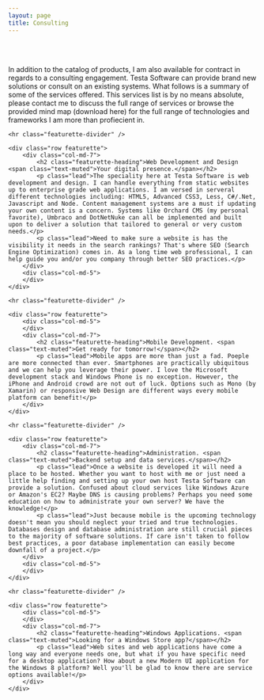 ```yaml
---
layout: page
title: Consulting
---
```

<div class="container">
	<div class="row-featurette">
		<div class="col-md-12">
			<br /><br />
			<p class="lead">In addition to the catalog of products, I am also available for contract in regards to a consulting engagement. Testa Software can provide brand new solutions or consult on an existing systems. What follows is a summary of some of the services offered. This services list is by no means absolute, please contact me to discuss the full range of services or browse the provided mind map (download here) for the full range of technologies and frameworks I am more than profiecient in.</p>   
		</div>
	</div>

	<hr class="featurette-divider" />

	<div class="row featurette">
		<div class="col-md-7">
			<h2 class="featurette-heading">Web Development and Design <span class="text-muted">Your digital presence.</span></h2>
			<p class="lead">The speciality here at Testa Software is web development and design. I can handle everything from static websites up to enterprise grade web applications. I am versed in serveral different technologies including: HTML5, Advanced CSS3, Less, C#/.Net, Javascript and Node. Content management systems are a must if updating your own content is a concern. Systems like Orchard CMS (my personal favorite), Umbraco and DotNetNuke can all be implemented and built upon to deliver a solution that tailored to general or very custom needs.</p>
			<p class="lead">Need to make sure a website is has the visibility it needs in the search rankings? That's where SEO (Search Engine Optimization) comes in. As a long time web professional, I can help guide you and/or you company through better SEO practices.</p>
		</div>
		<div class="col-md-5">
		</div>
	</div>

	<hr class="featurette-divider" />

	<div class="row featurette">
		<div class="col-md-5">
		</div>
		<div class="col-md-7">
			<h2 class="featurette-heading">Mobile Development. <span class="text-muted">Get ready for tomorrow!</span></h2>
			<p class="lead">Mobile apps are more than just a fad. Poeple are more connected than ever. Smartphones are practically ubiquitous and we can help you leverage their power. I love the Microsoft development stack and Windows Phone is no exception. However, the iPhone and Android crowd are not out of luck. Options such as Mono (by Xamarin) or responsive Web Design are different ways every mobile platform can benefit!</p>
		</div>
    </div>

	<hr class="featurette-divider" />

	<div class="row featurette">
		<div class="col-md-7">
			<h2 class="featurette-heading">Administration. <span class="text-muted">Backend setup and data services.</span></h2>
			<p class="lead">Once a website is developed it will need a place to be hosted. Whether you want to host with me or just need a little help finding and setting up your own host Testa Software can provide a solution. Confused about cloud services like Windows Azure or Amazon's EC2? Maybe DNS is causing problems? Perhaps you need some education on how to administrate your own server? We have the knowledge!</p>
			<p class="lead">Just because mobile is the upcoming technology doesn't mean you should neglect your tried and true technologies. Databases design and database administration are still crucial pieces to the majority of software solutions. If care isn't taken to follow best practices, a poor database implementation can easily become downfall of a project.</p>
		</div>
		<div class="col-md-5">
		</div>
	</div>

	<hr class="featurette-divider" />

	<div class="row featurette">
		<div class="col-md-5">
		</div>
		<div class="col-md-7">
			<h2 class="featurette-heading">Windows Applications. <span class="text-muted">Looking for a Windows Store app?</span></h2>
			<p class="lead">Web sites and web applications have come a long way and everyone needs one, but what if you have specific need for a desktop application? How about a new Modern UI application for the Windows 8 platform? Well you'll be glad to know there are service options available!</p>
		</div>
    </div>
</div>
   
